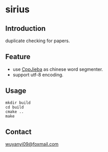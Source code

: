 # sirius

## Introduction

duplicate checking for papers.

## Feature 

+ use [CppJieba] as chinese word segmenter.
+ support utf-8 encoding.

## Usage

```
mkdir build
cd build
cmake ..
make
```

## Contact

wuyanyi09@foxmail.com

[CppJieba]:https://github.com/aszxqw/cppjieba
